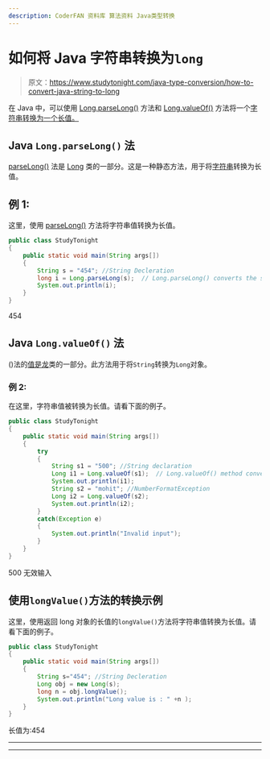 ```yaml
---
description: CoderFAN 资料库 算法资料 Java类型转换
---
```


# 如何将 Java 字符串转换为`long`

> 原文：<https://www.studytonight.com/java-type-conversion/how-to-convert-java-string-to-long>

在 Java 中，可以使用 [Long.parseLong()](https://www.studytonight.com/java-wrapper-class/java-long-parselong-string-method) 方法和 [Long.valueOf()](https://www.studytonight.com/java-wrapper-class/java-long-valueofstring-s-method) 方法将一个[字符串转换为一个长值。](https://www.studytonight.com/java/string-class-functions.php)

## Java ``Long.parseLong()`` 法

[parseLong()](https://www.studytonight.com/java-wrapper-class/java-long-parselong-string-method) 法是 [Long](https://www.studytonight.com/java/wrapper-class.php) 类的一部分。这是一种静态方法，用于将[字符串](https://www.studytonight.com/java/string-class-functions.php)转换为长值。

## 例 1:

这里，使用 [parseLong()](https://www.studytonight.com/java-wrapper-class/java-long-parselong-string-method) 方法将字符串值转换为长值。

```java
public class StudyTonight
{  
	public static void main(String args[])
	{  
		String s = "454"; //String Decleration 
		long i = Long.parseLong(s);  // Long.parseLong() converts the string into long
		System.out.println(i);  
	}
} 
```

454

## Java ``Long.valueOf()`` 法

()法的[值是](https://www.studytonight.com/java-wrapper-class/java-long-valueofstring-s-method)[龙](https://www.studytonight.com/java/wrapper-class.php)类的一部分。此方法用于将`String`转换为`Long`对象。

### 例 2:

在这里，字符串值被转换为长值。请看下面的例子。

```java
public class StudyTonight
{  
	public static void main(String args[])
	{  
		try
		{
			String s1 = "500"; //String declaration 
			Long i1 = Long.valueOf(s1);  // Long.valueOf() method converts a String into Long
			System.out.println(i1);       
			String s2 = "mohit"; //NumberFormatException
			Long i2 = Long.valueOf(s2);
			System.out.println(i2);
		}
		catch(Exception e)
		{
			System.out.println("Invalid input");
		}
	}
}
```

500
无效输入

## 使用`longValue()`方法的转换示例

这里，使用返回 long 对象的长值的`longValue()`方法将字符串值转换为长值。请看下面的例子。

```java
public class StudyTonight
{  
	public static void main(String args[])
	{  
		String s="454"; //String Decleration 
		Long obj = new Long(s);
		long n = obj.longValue(); 
		System.out.println("Long value is : " +n );
	}
} 
```

长值为:454

* * *

* * *